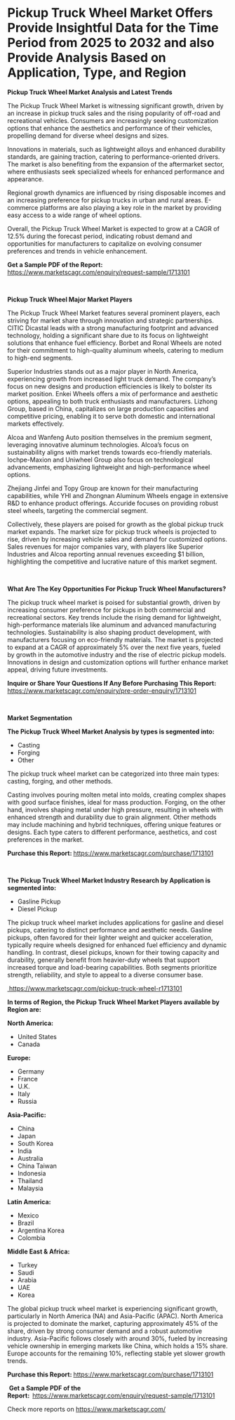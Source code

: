 <p><h1>Pickup Truck Wheel Market Offers Provide Insightful Data for the Time Period from 2025 to 2032 and also Provide Analysis Based on Application, Type, and Region</h1></p><p><strong>Pickup Truck Wheel Market Analysis and Latest Trends</strong></p>
<p><p>The Pickup Truck Wheel Market is witnessing significant growth, driven by an increase in pickup truck sales and the rising popularity of off-road and recreational vehicles. Consumers are increasingly seeking customization options that enhance the aesthetics and performance of their vehicles, propelling demand for diverse wheel designs and sizes. </p><p>Innovations in materials, such as lightweight alloys and enhanced durability standards, are gaining traction, catering to performance-oriented drivers. The market is also benefiting from the expansion of the aftermarket sector, where enthusiasts seek specialized wheels for enhanced performance and appearance. </p><p>Regional growth dynamics are influenced by rising disposable incomes and an increasing preference for pickup trucks in urban and rural areas. E-commerce platforms are also playing a key role in the market by providing easy access to a wide range of wheel options. </p><p>Overall, the Pickup Truck Wheel Market is expected to grow at a CAGR of 12.5% during the forecast period, indicating robust demand and opportunities for manufacturers to capitalize on evolving consumer preferences and trends in vehicle enhancement.</p></p>
<p><strong>Get a Sample PDF of the Report:&nbsp;</strong> <a href="https://www.marketscagr.com/enquiry/request-sample/1713101?utm_campaign=1895&utm_medium=2&utm_source=Github&utm_content=ia&utm_term=11012025&utm_id=pickup-truck-wheel">https://www.marketscagr.com/enquiry/request-sample/1713101</a></p>
<p>&nbsp;</p>
<p><strong>Pickup Truck Wheel Major Market Players</strong></p>
<p><p>The Pickup Truck Wheel Market features several prominent players, each striving for market share through innovation and strategic partnerships. CITIC Dicastal leads with a strong manufacturing footprint and advanced technology, holding a significant share due to its focus on lightweight solutions that enhance fuel efficiency. Borbet and Ronal Wheels are noted for their commitment to high-quality aluminum wheels, catering to medium to high-end segments.</p><p>Superior Industries stands out as a major player in North America, experiencing growth from increased light truck demand. The company’s focus on new designs and production efficiencies is likely to bolster its market position. Enkei Wheels offers a mix of performance and aesthetic options, appealing to both truck enthusiasts and manufacturers. Lizhong Group, based in China, capitalizes on large production capacities and competitive pricing, enabling it to serve both domestic and international markets effectively.</p><p>Alcoa and Wanfeng Auto position themselves in the premium segment, leveraging innovative aluminum technologies. Alcoa’s focus on sustainability aligns with market trends towards eco-friendly materials. Iochpe-Maxion and Uniwheel Group also focus on technological advancements, emphasizing lightweight and high-performance wheel options.</p><p>Zhejiang Jinfei and Topy Group are known for their manufacturing capabilities, while YHI and Zhongnan Aluminum Wheels engage in extensive R&D to enhance product offerings. Accuride focuses on providing robust steel wheels, targeting the commercial segment.</p><p>Collectively, these players are poised for growth as the global pickup truck market expands. The market size for pickup truck wheels is projected to rise, driven by increasing vehicle sales and demand for customized options. Sales revenues for major companies vary, with players like Superior Industries and Alcoa reporting annual revenues exceeding $1 billion, highlighting the competitive and lucrative nature of this market segment.</p></p>
<p>&nbsp;</p>
<p><strong>What Are The Key Opportunities For Pickup Truck Wheel Manufacturers?</strong></p>
<p><p>The pickup truck wheel market is poised for substantial growth, driven by increasing consumer preference for pickups in both commercial and recreational sectors. Key trends include the rising demand for lightweight, high-performance materials like aluminum and advanced manufacturing technologies. Sustainability is also shaping product development, with manufacturers focusing on eco-friendly materials. The market is projected to expand at a CAGR of approximately 5% over the next five years, fueled by growth in the automotive industry and the rise of electric pickup models. Innovations in design and customization options will further enhance market appeal, driving future investments.</p></p>
<p><strong>Inquire or Share Your Questions If Any Before Purchasing This Report:</strong> <a href="https://www.marketscagr.com/enquiry/pre-order-enquiry/1713101?utm_campaign=1895&utm_medium=2&utm_source=Github&utm_content=ia&utm_term=11012025&utm_id=pickup-truck-wheel">https://www.marketscagr.com/enquiry/pre-order-enquiry/1713101</a></p>
<p>&nbsp;</p>
<p><strong>Market Segmentation</strong></p>
<p><strong>The Pickup Truck Wheel Market Analysis by types is segmented into:</strong></p>
<p><ul><li>Casting</li><li>Forging</li><li>Other</li></ul></p>
<p><p>The pickup truck wheel market can be categorized into three main types: casting, forging, and other methods. </p><p>Casting involves pouring molten metal into molds, creating complex shapes with good surface finishes, ideal for mass production. Forging, on the other hand, involves shaping metal under high pressure, resulting in wheels with enhanced strength and durability due to grain alignment. Other methods may include machining and hybrid techniques, offering unique features or designs. Each type caters to different performance, aesthetics, and cost preferences in the market.</p></p>
<p><strong>Purchase this Report:&nbsp;</strong><a href="https://www.marketscagr.com/purchase/1713101?utm_campaign=1895&utm_medium=2&utm_source=Github&utm_content=ia&utm_term=11012025&utm_id=pickup-truck-wheel">https://www.marketscagr.com/purchase/1713101</a></p>
<p>&nbsp;</p>
<p><strong>The Pickup Truck Wheel Market Industry Research by Application is segmented into:</strong></p>
<p><ul><li>Gasline Pickup</li><li>Diesel Pickup</li></ul></p>
<p><p>The pickup truck wheel market includes applications for gasline and diesel pickups, catering to distinct performance and aesthetic needs. Gasline pickups, often favored for their lighter weight and quicker acceleration, typically require wheels designed for enhanced fuel efficiency and dynamic handling. In contrast, diesel pickups, known for their towing capacity and durability, generally benefit from heavier-duty wheels that support increased torque and load-bearing capabilities. Both segments prioritize strength, reliability, and style to appeal to a diverse consumer base.</p></p>
<p><a href="https://www.marketscagr.com/pickup-truck-wheel-r1713101?utm_campaign=1895&utm_medium=2&utm_source=Github&utm_content=ia&utm_term=11012025&utm_id=pickup-truck-wheel">&nbsp;https://www.marketscagr.com/pickup-truck-wheel-r1713101</a></p>
<p><strong>In terms of Region, the Pickup Truck Wheel Market Players available by Region are:</strong></p>
<p>
    <p> <strong> North America: </strong>
        <ul>
            <li>United States</li>
            <li>Canada</li>
        </ul>
        </p> 
    <p> <strong> Europe: </strong>
        <ul>
            <li>Germany</li>
            <li>France</li>
            <li>U.K.</li>
            <li>Italy</li>
            <li>Russia</li>
        </ul>
        </p> 
    <p> <strong> Asia-Pacific: </strong>
        <ul>
            <li>China</li>
            <li>Japan</li>
            <li>South Korea</li>
            <li>India</li>
            <li>Australia</li>
            <li>China Taiwan</li>
            <li>Indonesia</li>
            <li>Thailand</li>
            <li>Malaysia</li>
        </ul>
        </p> 
    <p> <strong> Latin America: </strong>
        <ul>
            <li>Mexico</li>
            <li>Brazil</li>
            <li>Argentina Korea</li>
            <li>Colombia</li>
        </ul>
        </p> 
    <p> <strong> Middle East & Africa: </strong>
        <ul>
            <li>Turkey</li>
            <li>Saudi</li>
            <li>Arabia</li>
            <li>UAE</li>
            <li>Korea</li>
        </ul>
    </p>
    </p>
<p><p>The global pickup truck wheel market is experiencing significant growth, particularly in North America (NA) and Asia-Pacific (APAC). North America is projected to dominate the market, capturing approximately 45% of the share, driven by strong consumer demand and a robust automotive industry. Asia-Pacific follows closely with around 30%, fueled by increasing vehicle ownership in emerging markets like China, which holds a 15% share. Europe accounts for the remaining 10%, reflecting stable yet slower growth trends.</p></p>
<p><strong>Purchase this Report: </strong><a href="https://www.marketscagr.com/purchase/1713101?utm_campaign=1895&utm_medium=2&utm_source=Github&utm_content=ia&utm_term=11012025&utm_id=pickup-truck-wheel">https://www.marketscagr.com/purchase/1713101</a></p>
<p>&nbsp;<strong>Get a Sample PDF of the Report:&nbsp;&nbsp;</strong><a href="https://www.marketscagr.com/enquiry/request-sample/1713101?utm_campaign=1895&utm_medium=2&utm_source=Github&utm_content=ia&utm_term=11012025&utm_id=pickup-truck-wheel">https://www.marketscagr.com/enquiry/request-sample/1713101</a></p>
<p><strong></strong></p>
<p>Check more reports on <a href="https://www.marketscagr.com/?utm_campaign=1895&utm_medium=2&utm_source=Github&utm_content=ia&utm_term=11012025&utm_id=pickup-truck-wheel">https://www.marketscagr.com/</a></p>